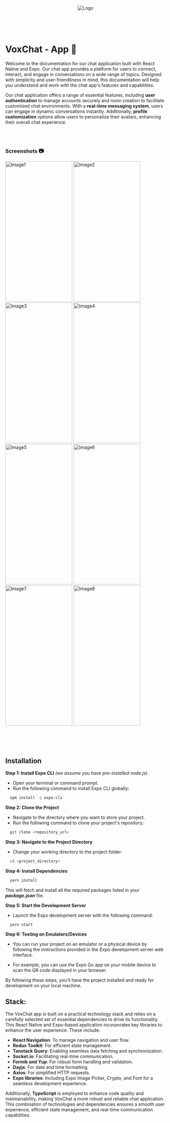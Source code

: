 <div style="text-align:center">
  <img src="https://gcdnb.pbrd.co/images/XH5hR4hf4MTb.png?o=1" alt="Logo" style="max-width:50%;" />
</div>
 
<br> <br> <br>

# VoxChat - App 📱

Welcome to the documentation for our chat application built with React Native and Expo. Our chat app provides a platform for users to connect, interact, and engage in conversations on a wide range of topics. Designed with simplicity and user-friendliness in mind, this documentation will help you understand and work with the chat app's features and capabilities.

Our chat application offers a range of essential features, including **user authentication** to manage accounts securely and room creation to facilitate customized chat environments. With a **real-time messaging system**, users can engage in dynamic conversations instantly. Additionally, **profile customization** options allow users to personalize their avatars, enhancing their overall chat experience.

<br> <br>

### Screenshots 📷️

<img src="https://gcdnb.pbrd.co/images/Ngn3mrOggo7s.jpg?o=1" alt="Image1" width=210 height=440 />
<img src="https://gcdnb.pbrd.co/images/PsdRfok23lkn.jpg?o=1" alt="Image2" width=210 height=440  />
<img src="https://gcdnb.pbrd.co/images/MQ1T1TfH0Jq3.jpg?o=1" alt="Image3"  width=210 height=440 />
<img src="https://gcdnb.pbrd.co/images/kNTxkAhEZosh.jpg?o=1" alt="Image4"  width=210 height=440  />
<img src="https://gcdnb.pbrd.co/images/RusdgUuI42Mc.jpg?o=1" alt="Image5" width=210 height=440  />
<img src="https://gcdnb.pbrd.co/images/JOBpxzMsO3T3.jpg?o=1" alt="Image6" width=210 height=440  />
<img src="https://gcdnb.pbrd.co/images/zqitZyZHGtQg.jpg?o=1" alt="Image7" width=210 height=440  />
<img src="https://gcdnb.pbrd.co/images/pEDBJP7mDR8t.jpg?o=1" alt="Image8"  width=210 height=440  />

<br> <br> <br>

## Installation

**Step 1: Install Expo CLI** _(we assume you have pre-installed node.js)._

- Open your terminal or command prompt.
- Run the following command to install Expo CLI globally:

```bash
  npm install -g expo-cli
```

**Step 2: Clone the Project**

- Navigate to the directory where you want to store your project.
- Run the following command to clone your project's repository:

```bash
  git clone <repository_url>
```

**Step 3: Navigate to the Project Directory**

- Change your working directory to the project folder:

```bash
  cd <project_directory>
```

**Step 4: Install Dependencies**

```bash
  yarn install
```

This will fetch and install all the required packages listed in your **_package.json_** file.

**Step 5: Start the Development Server**

- Launch the Expo development server with the following command:

```bash
  yarn start
```

**Step 6: Testing on Emulators/Devices**

- You can run your project on an emulator or a physical device by following the instructions provided in the Expo development server web interface.

- For example, you can use the Expo Go app on your mobile device to scan the QR code displayed in your browser.

By following these steps, you'll have the project installed and ready for development on your local machine.

## Stack:

The VoxChat app is built on a practical technology stack and relies on a carefully selected set of essential dependencies to drive its functionality. This React Native and Expo-based application incorporates key libraries to enhance the user experience. These include:

- **React Navigation**: To manage navigation and user flow.
- **Redux Toolkit**: For efficient state management.
- **Tanstack Query**: Enabling seamless data fetching and synchronization.
- **Socket.io**: Facilitating real-time communication.
- **Formik and Yup**: For robust form handling and validation.
- **Dayjs**: For date and time formatting.
- **Axios**: For simplified HTTP requests.
- **Expo libraries**: Including Expo Image Picker, Crypto, and Font for a seamless development experience.

Additionally, **TypeScript** is employed to enhance code quality and maintainability, making VoxChat a more robust and reliable chat application. This combination of technologies and dependencies ensures a smooth user experience, efficient state management, and real-time communication capabilities.
